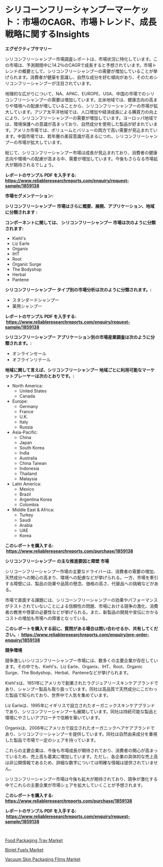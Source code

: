 <p><h1>シリコーンフリーシャンプーマーケット：市場のCAGR、市場トレンド、成長戦略に関するInsights</h1></p><p><strong>エグゼクティブサマリー</strong></p>
<p><p>シリコンフリーシャンプー市場調査レポートは、市場状況に特化しています。この市場は、予測期間中に14.2％のCAGRで成長すると予想されています。市場トレンドの概要として、シリコンフリーシャンプーの需要が増加していることが挙げられます。消費者が健康を意識し、自然な成分を好む傾向があり、そのためシリコンフリーシャンプーが注目されています。</p><p>地理的な広がりについて、NA、APAC、EUROPE、USA、中国の市場でのシリコンフリーシャンプーの需要は増加しています。北米地域では、健康志向の高まりや環境への配慮が増していることから、シリコンフリーシャンプーの市場が拡大しています。アジア太平洋地域では、人口増加や経済成長による購買力の向上により、シリコンフリーシャンプーの需要が増加しています。ヨーロッパ地域では、環境保護への意識が高まっており、自然成分を使用した製品が好まれています。アメリカ市場では、ボリュームとバリューの両方で高い需要が見込まれています。中国市場では、若年層の美容意識が高まるにつれ、シリコンフリーシャンプーの市場が拡大しています。</p><p>総じて、シリコンフリーシャンプー市場は成長が見込まれており、消費者の健康志向や環境への配慮が高まる中、需要が増加しています。今後もさらなる市場拡大が期待されるでしょう。</p></p>
<p><strong>レポートのサンプル PDF を入手する: <a href="https://www.reliableresearchreports.com/enquiry/request-sample/1859138">https://www.reliableresearchreports.com/enquiry/request-sample/1859138</a></strong></p>
<p><strong>市場セグメンテーション:</strong></p>
<p><strong> シリコンフリーシャンプー 市場はさらに概要、展開、アプリケーション、地域に分類されます :</strong></p>
<p><strong>コンポーネントに関しては、 シリコンフリーシャンプー 市場は次のように分類されます: &nbsp;</strong></p>
<p><ul><li>Kiehl's</li><li>Liz Earle</li><li>Organix</li><li>IHT</li><li>Root</li><li>Organic Surge</li><li>The Bodyshop</li><li>Herbal</li><li>Pantene</li></ul></p>
<p><strong> シリコンフリーシャンプー タイプ別の市場分析は次のように分類されます。:</strong></p>
<p><ul><li>スタンダードシャンプー</li><li>薬用シャンプー</li></ul></p>
<p><strong>レポートのサンプル PDF を入手する: &nbsp;<a href="https://www.reliableresearchreports.com/enquiry/request-sample/1859138">https://www.reliableresearchreports.com/enquiry/request-sample/1859138</a></strong></p>
<p><strong> シリコンフリーシャンプー アプリケーション別の市場産業調査は次のように分類されます。:</strong></p>
<p><ul><li>オンラインセール</li><li>オフラインリテール</li></ul></p>
<p><strong>地域に関して言えば、シリコンフリーシャンプー 地域ごとに利用可能なマーケットプレーヤーは次のとおりです。:</strong></p>
<p><ul>
    <li>
        North America:
        <ul>
            <li>United States</li>
            <li>Canada</li>
        </ul>
    </li>
    <li>
        Europe:
        <ul>
            <li>Germany</li>
            <li>France</li>
            <li>U.K.</li>
            <li>Italy</li>
            <li>Russia</li>
        </ul>
    </li>
    <li>
        Asia-Pacific:
        <ul>
            <li>China</li>
            <li>Japan</li>
            <li>South Korea</li>
            <li>India</li>
            <li>Australia</li>
            <li>China Taiwan</li>
            <li>Indonesia</li>
            <li>Thailand</li>
            <li>Malaysia</li>
        </ul>
    </li>
    <li>
        Latin America:
        <ul>
            <li>Mexico</li>
            <li>Brazil</li>
            <li>Argentina Korea</li>
            <li>Colombia</li>
        </ul>
    </li>
    <li>
        Middle East & Africa:
        <ul>
            <li>Turkey</li>
            <li>Saudi</li>
            <li>Arabia</li>
            <li>UAE</li>
            <li>Korea</li>
        </ul>
    </li>
    </ul></p>
<p><strong>このレポートを購入する: &nbsp;<a href="https://www.reliableresearchreports.com/purchase/1859138">https://www.reliableresearchreports.com/purchase/1859138</a></strong></p>
<p><strong>シリコンフリーシャンプー の主な推進要因と障壁 市場</strong></p>
<p><p>シリコーンフリーシャンプー市場の主要なドライバーは、消費者の需要の増加、天然成分への関心の高まり、環境への配慮などが挙げられる。一方、市場を牽引する障壁には、製品の効果や品質の懸念、価格の高さ、代替品への挑戦などがある。</p><p>市場で直面する課題には、シリコーンフリーシャンプーの効果やパフォーマンスがテストされていないことによる信頼性の問題、市場における競争の激化、消費者の教育や啓蒙の必要性などが挙げられる。また、新製品の開発や宣伝にかかるコストの増加も市場への障害となっている。</p></p>
<p><strong>このレポートを購入する前に、質問がある場合は問い合わせるか、共有してください。:&nbsp; <a href="https://www.reliableresearchreports.com/enquiry/pre-order-enquiry/1859138">https://www.reliableresearchreports.com/enquiry/pre-order-enquiry/1859138</a></strong></p>
<p><strong>競争環境</strong></p>
<p><p>競争激しいシリコンフリーシャンプー市場には、数多くの主要企業が存在しています。その中でも、Kiehl's、Liz Earle、Organix、IHT、Root、Organic Surge、The Bodyshop、Herbal、Panteneなどが挙げられます。</p><p>Kiehl'sは、1851年にアメリカで創業されたラグジュアリースキンケアブランドであり、シャンプー製品も取り扱っています。同社は高品質で天然成分にこだわった製品で知られており、世界中で人気を集めています。</p><p>Liz Earleは、1995年にイギリスで設立されたオーガニックスキンケアブランドであり、シリコンフリーシャンプーも展開しています。同社は持続可能な製品と環境にやさしいアプローチで信頼を築いています。</p><p>Organixは、2006年にアメリカで設立されたオーガニックヘアケアブランドであり、シリコンフリーシャンプーを提供しています。同社は自然由来成分を重視した製品で市場で一定のシェアを持っています。</p><p>これらの主要企業は、今後も市場成長が期待されており、消費者の関心が高まっているため、売上高も着実に増加しています。ただし、各企業の具体的な売上高は非公開情報であるため、詳細な数字については明確な情報は提供されていません。</p><p>シリコンフリーシャンプー市場は今後も拡大が期待されており、競争が激化する中でこれらの主要企業が市場シェアを拡大していくことが予想されます。</p></p>
<p><strong>このレポートを購入する: &nbsp; <a href="https://www.reliableresearchreports.com/purchase/1859138">https://www.reliableresearchreports.com/purchase/1859138</a></strong></p>
<p><strong>レポートのサンプル PDF を入手する: &nbsp;<a href="https://www.reliableresearchreports.com/enquiry/request-sample/1859138">https://www.reliableresearchreports.com/enquiry/request-sample/1859138</a></strong><strong></strong></p>
<p>&nbsp;</p>
<p><p><a href="https://github.com/yemakinde/Market-Research-Report-List-1/blob/main/food-packaging-tray-market.md">Food Packaging Tray Market</a></p><p><a href="https://github.com/bmorecock/Market-Research-Report-List-2/blob/main/biojet-fuels-market.md">Biojet Fuels Market</a></p><p><a href="https://github.com/jsmusil/Market-Research-Report-List-2/blob/main/vacuum-skin-packaging-films-market.md">Vacuum Skin Packaging Films Market</a></p></p>